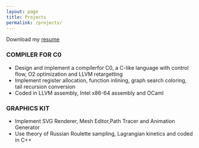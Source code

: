 ```yaml
---
layout: page
title: Projects
permalink: /projects/
---
```

Download my [resume](https://drive.google.com/file/d/1V0p6yCMEUWuZ_uTRDg1ujQ89M2CKMgtf/view?usp=sharing)
### COMPILER FOR C0
* Design and implement a compilerfor C0, a C-like language with control flow, O2 optimization and LLVM retargetting
* Implement register allocation, function inlining, graph search coloring, tail recursion conversion
* Coded in LLVM assembly, Intel x86-64 assembly and OCaml

### GRAPHICS KIT
* Implement SVG Renderer, Mesh Editor,Path Tracer and Animation Generator
* Use theory of Russian Roulette sampling, Lagrangian kinetics and coded in C++
